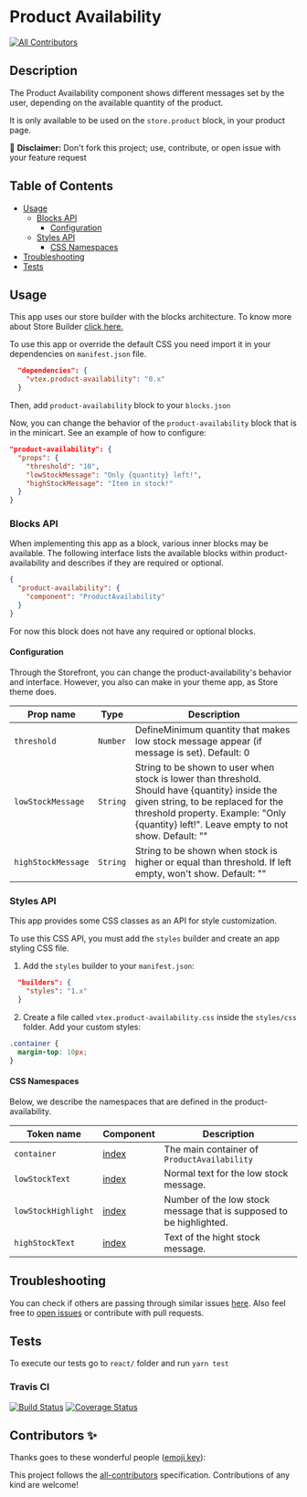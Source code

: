 # Product Availability
<!-- ALL-CONTRIBUTORS-BADGE:START - Do not remove or modify this section -->
[![All Contributors](https://img.shields.io/badge/all_contributors-0-orange.svg?style=flat-square)](#contributors-)
<!-- ALL-CONTRIBUTORS-BADGE:END -->

## Description

The Product Availability component shows different messages set by the user, depending on the available quantity of the product.

It is only available to be used on the `store.product` block, in your product page.

:loudspeaker: **Disclaimer:** Don't fork this project; use, contribute, or open issue with your feature request

## Table of Contents

- [Usage](#usage)
  - [Blocks API](#blocks-api)
    - [Configuration](#configuration)
  - [Styles API](#styles-api)
    - [CSS Namespaces](#css-namespaces)
- [Troubleshooting](#troubleshooting)
- [Tests](#tests)

## Usage

This app uses our store builder with the blocks architecture. To know more about Store Builder [click here.](https://help.vtex.com/en/tutorial/understanding-storebuilder-and-stylesbuilder#structuring-and-configuring-our-store-with-object-object)

To use this app or override the default CSS you need import it in your dependencies on `manifest.json` file.

```json
  "dependencies": {
    "vtex.product-availability": "0.x"
  }
```

Then, add `product-availability` block to your `blocks.json`

Now, you can change the behavior of the `product-availability` block that is in the minicart. See an example of how to configure:

```json
"product-availability": {
  "props": {
    "threshold": "10",
    "lowStockMessage": "Only {quantity} left!",
    "highStockMessage": "Item in stock!"
  }
}
```

### Blocks API

When implementing this app as a block, various inner blocks may be available. The following interface lists the available blocks within product-availability and describes if they are required or optional.

```json
{
  "product-availability": {
    "component": "ProductAvailability"
  }
}
```

For now this block does not have any required or optional blocks.

#### Configuration

Through the Storefront, you can change the product-availability's behavior and interface. However, you also can make in your theme app, as Store theme does.

| Prop name           | Type      | Description                                                                                 |
| ------------------- | --------- | ------------------------------------------------------------------------------------------- |
| `threshold`     | `Number` | DefineMinimum quantity that makes low stock message appear (if message is set). Default: 0    |
| `lowStockMessage`        | `String` | String to be shown to user when stock is lower than threshold. Should have {quantity} inside the given string, to be replaced for the threshold property. Example: \"Only {quantity} left!\". Leave empty to not show. Default: ""              |
| `highStockMessage`  | `String` | String to be shown when stock is higher or equal than threshold. If left empty, won\'t show. Default: ""                                                              |

### Styles API

This app provides some CSS classes as an API for style customization.

To use this CSS API, you must add the `styles` builder and create an app styling CSS file.

1. Add the `styles` builder to your `manifest.json`:

```json
  "builders": {
    "styles": "1.x"
  }
```

2. Create a file called `vtex.product-availability.css` inside the `styles/css` folder. Add your custom styles:

```css
.container {
  margin-top: 10px;
}
```

#### CSS Namespaces

Below, we describe the namespaces that are defined in the product-availability.

| Token name                 | Component                                                                                                                                                                                                                                                                                                                                                                     | Description                                                   |
| -------------------------- | ----------------------------------------------------------------------------------------------------------------------------------------------------------------------------------------------------------------------------------------------------------------------------------------------------------------------------------------------------------------------------- | ------------------------------------------------------------- |
| `container`                | [index](https://github.com/vtex-apps/product-availability/blob/master/react/components/ProductAvailability.tsx) | The main container of `ProductAvailability`                      |
| `lowStockText`          | [index](https://github.com/vtex-apps/product-availability/blob/master/react/components/LowStock.tsx)    |  Normal text for the low stock message.                                        
| `lowStockHighlight`           | [index](https://github.com/vtex-apps/product-availability/blob/master/react/components/LowStock.tsx)   |  Number of the low stock message that is supposed to be highlighted.  |
| `highStockText`           | [index](https://github.com/vtex-apps/product-availability/blob/master/react/components/HighStock.tsx)   | Text of the hight stock message.    |

## Troubleshooting

You can check if others are passing through similar issues [here](https://github.com/vtex-apps/product-availability/issues). Also feel free to [open issues](https://github.com/vtex-apps/product-availability/issues/new) or contribute with pull requests.

## Tests

To execute our tests go to `react/` folder and run `yarn test`

### Travis CI

[![Build Status](https://travis-ci.org/vtex-apps/product-availability.svg?branch=master)](https://travis-ci.org/vtex-apps/product-availability)
[![Coverage Status](https://coveralls.io/repos/github/vtex-apps/product-availability/badge.svg?branch=master)](https://coveralls.io/github/vtex-apps/product-availability?branch=master)
## Contributors ✨

Thanks goes to these wonderful people ([emoji key](https://allcontributors.org/docs/en/emoji-key)):

<!-- ALL-CONTRIBUTORS-LIST:START - Do not remove or modify this section -->
<!-- prettier-ignore-start -->
<!-- markdownlint-disable -->
<!-- markdownlint-enable -->
<!-- prettier-ignore-end -->
<!-- ALL-CONTRIBUTORS-LIST:END -->

This project follows the [all-contributors](https://github.com/all-contributors/all-contributors) specification. Contributions of any kind are welcome!